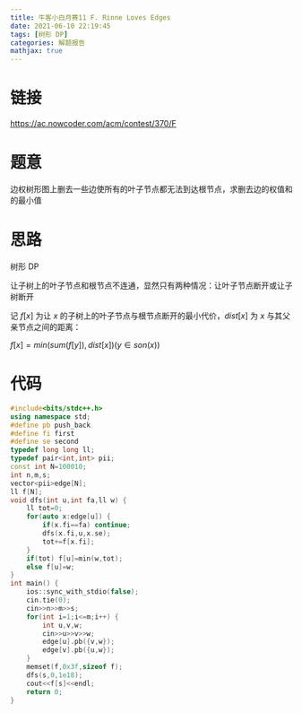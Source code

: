 ```yaml
---
title: 牛客小白月赛11 F. Rinne Loves Edges
date: 2021-06-10 22:19:45
tags: [树形 DP]
categories: 解题报告
mathjax: true
---
```


# 链接

<https://ac.nowcoder.com/acm/contest/370/F>

# 题意

边权树形图上删去一些边使所有的叶子节点都无法到达根节点，求删去边的权值和的最小值

<!--more-->

# 思路

树形 DP

让子树上的叶子节点和根节点不连通，显然只有两种情况：让叶子节点断开或让子树断开

记 $f[x]$ 为让 $x$ 的子树上的叶子节点与根节点断开的最小代价，$dist[x]$ 为 $x$ 与其父亲节点之间的距离：

$f[x]=min(sum(f[y]),dist[x])(y \in son(x))$

# 代码

```cpp
#include<bits/stdc++.h>
using namespace std;
#define pb push_back
#define fi first
#define se second
typedef long long ll;
typedef pair<int,int> pii;
const int N=100010;
int n,m,s;
vector<pii>edge[N];
ll f[N];
void dfs(int u,int fa,ll w) {
    ll tot=0;
    for(auto x:edge[u]) {
        if(x.fi==fa) continue;
        dfs(x.fi,u,x.se);
        tot+=f[x.fi];
    }
    if(tot) f[u]=min(w,tot);
    else f[u]=w;
}
int main() {
    ios::sync_with_stdio(false);
    cin.tie(0);
    cin>>n>>m>>s;
    for(int i=1;i<=m;i++) {
        int u,v,w;
        cin>>u>>v>>w;
        edge[u].pb({v,w});
        edge[v].pb({u,w});
    }
    memset(f,0x3f,sizeof f);
    dfs(s,0,1e18);
    cout<<f[s]<<endl;
    return 0;
}
```